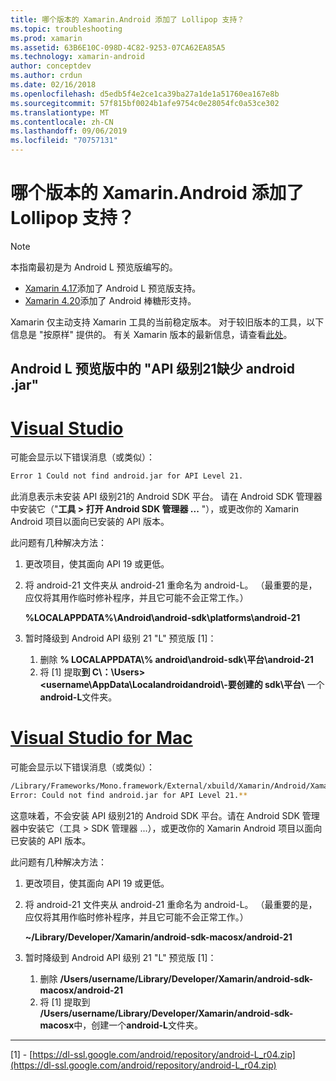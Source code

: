 ```yaml
---
title: 哪个版本的 Xamarin.Android 添加了 Lollipop 支持？
ms.topic: troubleshooting
ms.prod: xamarin
ms.assetid: 63B6E10C-098D-4C82-9253-07CA62EA85A5
ms.technology: xamarin-android
author: conceptdev
ms.author: crdun
ms.date: 02/16/2018
ms.openlocfilehash: d5edb5f4e2ce1ca39ba27a1de1a51760ea167e8b
ms.sourcegitcommit: 57f815bf0024b1afe9754c0e28054fc0a53ce302
ms.translationtype: MT
ms.contentlocale: zh-CN
ms.lasthandoff: 09/06/2019
ms.locfileid: "70757131"
---
```

# <a name="what-version-of-xamarinandroid-added-lollipop-support"></a>哪个版本的 Xamarin.Android 添加了 Lollipop 支持？

> [!NOTE]
> 本指南最初是为 Android L 预览版编写的。

- [Xamarin 4.17](https://github.com/xamarin/release-notes-archive/blob/master/release-notes/android/xamarin.android_4/xamarin.android_4.17/index.md)添加了 Android L 预览版支持。
- [Xamarin 4.20](https://github.com/xamarin/release-notes-archive/blob/master/release-notes/android/xamarin.android_4/xamarin.android_4.20/index.md)添加了 Android 棒糖形支持。

Xamarin 仅主动支持 Xamarin 工具的当前稳定版本。 对于较旧版本的工具，以下信息是 "按原样" 提供的。 有关 Xamarin 版本的最新信息，请查看[此处](http://releases.xamarin.com/)。

## <a name="missing-androidjar-for-api-level-21-in-android-l-preview"></a>Android L 预览版中的 "API 级别21缺少 android .jar"

# <a name="visual-studiotabwindows"></a>[Visual Studio](#tab/windows)

可能会显示以下错误消息（或类似）：

```cmd
Error 1 Could not find android.jar for API Level 21.
```

此消息表示未安装 API 级别21的 Android SDK 平台。 请在 Android SDK 管理器中安装它（"**工具 > 打开 Android SDK 管理器 ...** "），或更改你的 Xamarin Android 项目以面向已安装的 API 版本。

此问题有几种解决方法：

1. 更改项目，使其面向 API 19 或更低。

2. 将 android-21 文件夹从 android-21 重命名为 android-L。 （最重要的是，应仅将其用作临时修补程序，并且它可能不会正常工作。）

   **%LOCALAPPDATA%\\Android\\android-sdk\\platforms\\android-21**

3. 暂时降级到 Android API 级别 21 "L" 预览版 [1]：

    1. 删除 **% LOCALAPPDATA\\% android\\android-sdk\\平台\\android-21** 
    2. 将 [1] 提取**到 C\\：\\Users&gt;&lt;username\\AppData\\Localandroidandroid\\-要创建的 sdk\\平台\\** 一个**android-L**文件夹。

# <a name="visual-studio-for-mactabmacos"></a>[Visual Studio for Mac](#tab/macos)

可能会显示以下错误消息（或类似）：

```bash
/Library/Frameworks/Mono.framework/External/xbuild/Xamarin/Android/Xamarin.Android.Common.targets: 
Error: Could not find android.jar for API Level 21.**
```

这意味着，不会安装 API 级别21的 Android SDK 平台。请在 Android SDK 管理器中安装它（工具 > SDK 管理器 ...），或更改你的 Xamarin Android 项目以面向已安装的 API 版本。

此问题有几种解决方法：

1. 更改项目，使其面向 API 19 或更低。

2. 将 android-21 文件夹从 android-21 重命名为 android-L。 （最重要的是，应仅将其用作临时修补程序，并且它可能不会正常工作。）

   **~/Library/Developer/Xamarin/android-sdk-macosx/android-21**

3. 暂时降级到 Android API 级别 21 "L" 预览版 [1]：

    1. 删除 **/Users/username/Library/Developer/Xamarin/android-sdk-macosx/android-21**
    2. 将 [1] 提取到 **/Users/username/Library/Developer/Xamarin/android-sdk-macosx**中，创建一个**android-L**文件夹。

-----

[1] - [https://dl-ssl.google.com/android/repository/android-L_r04.zip](https://dl-ssl.google.com/android/repository/android-L_r04.zip)
